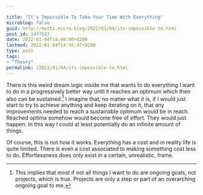 ```yaml
---

title: "It's Impossible To Take Your Time With Everything"
microblog: false
guid: http://matti.micro.blog/2022/01/04/its-impossible-to.html
post_id: 1477527
date: 2022-01-04T14:48:00+0200
lastmod: 2022-01-04T14:55:47+0200
type: post
tags:
- "Theory"
permalink: /2022/01/04/its-impossible-to.html
---
```

There is this weird dream logic inside me that wants to do everything I want to do in a progressively better way until it reaches an optimum which then also can be sustained.[^1] I imagine that, no matter what it is, if I would just start to try to achieve anything and keep iterating on it, that any improvements needed to reach a sustainable optimum would be in reach. Reached optima somehow would become free of effort. They would just happen. In this way I could at least potentially do an infinite amount of things.

Of course, this is not how it works. Everything has a cost and in reality life is quite limited. There is even a cost associated to making something cost less to do. Effortlessness does only exist in a certain, unrealistic, frame.

[^1]: This implies that most if not all things I want to do are ongoing goals, not projects, which is true. Projects are only a step or part of an overarching ongoing goal to me.
